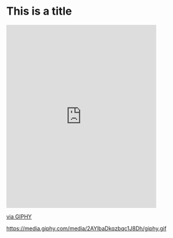 # This is a title

[<iframe src="https://giphy.com/embed/2AYlbaDkqzbqc1J8Dh" width="392" height="480" frameBorder="0" class="giphy-embed" allowFullScreen></iframe><p><a href="https://giphy.com/gifs/happy-food-fruit-2AYlbaDkqzbqc1J8Dh">via GIPHY</a></p>](https://media.giphy.com/media/2AYlbaDkqzbqc1J8Dh/giphy.gif)https://media.giphy.com/media/2AYlbaDkqzbqc1J8Dh/giphy.gif
